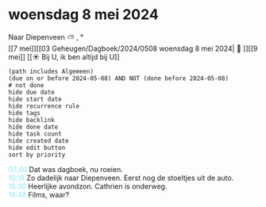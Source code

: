 # woensdag 8 mei 2024

Naar Diepenveen ⛅ , °<br>[[7 mei]][[03 Geheugen/Dagboek/2024/0508 woensdag 8 mei 2024| 📓 ]][[9 mei]]
[[☀️ Bij U, ik ben altijd bij U]]
```tasks
(path includes Algemeen)
(due on or before 2024-05-08) AND NOT (done before 2024-05-08)
# not done
hide due date
hide start date
hide recurrence rule
hide tags
hide backlink
hide done date
hide task count
hide created date
hide edit button
sort by priority 
```
<p style="padding-left: 2.7em; text-indent: -2.7em; margin: 0;"><font color=#8be9f3>07:40  </font>  Dat was dagboek, nu roeien. </p>   
<p style="padding-left: 2.7em; text-indent: -2.7em; margin: 0;"><font color=#8be9f3>10:18  </font>  Zo dadelijk naar Diepenveen. Eerst nog de stoeltjes uit de auto. </p>   
<p style="padding-left: 2.7em; text-indent: -2.7em; margin: 0;"><font color=#8be9f3>18:30  </font>  Heerlijke avondzon. Cathrien is onderweg. </p>   
<p style="padding-left: 2.7em; text-indent: -2.7em; margin: 0"><font color=#8be9f3>18:48</font>  Films, waar? </p>   